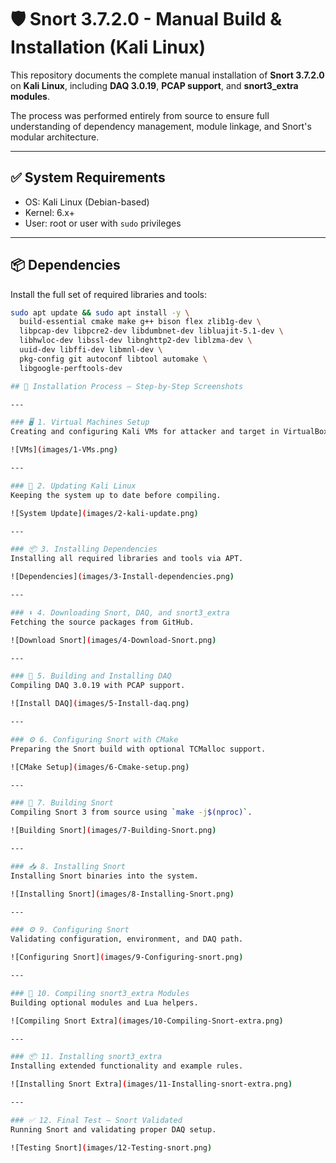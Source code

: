 # 🛡️ Snort 3.7.2.0 - Manual Build & Installation (Kali Linux)

This repository documents the complete manual installation of **Snort 3.7.2.0** on **Kali Linux**, including **DAQ 3.0.19**, **PCAP support**, and **snort3_extra modules**.

The process was performed entirely from source to ensure full understanding of dependency management, module linkage, and Snort's modular architecture.

---

## ✅ System Requirements

- OS: Kali Linux (Debian-based)
- Kernel: 6.x+
- User: root or user with `sudo` privileges

---

## 📦 Dependencies

Install the full set of required libraries and tools:

```bash
sudo apt update && sudo apt install -y \
  build-essential cmake make g++ bison flex zlib1g-dev \
  libpcap-dev libpcre2-dev libdumbnet-dev libluajit-5.1-dev \
  libhwloc-dev libssl-dev libnghttp2-dev liblzma-dev \
  uuid-dev libffi-dev libmnl-dev \
  pkg-config git autoconf libtool automake \
  libgoogle-perftools-dev

## 📸 Installation Process – Step-by-Step Screenshots

---

### 🖥️ 1. Virtual Machines Setup
Creating and configuring Kali VMs for attacker and target in VirtualBox.

![VMs](images/1-VMs.png)

---

### 🔧 2. Updating Kali Linux
Keeping the system up to date before compiling.

![System Update](images/2-kali-update.png)

---

### 📦 3. Installing Dependencies
Installing all required libraries and tools via APT.

![Dependencies](images/3-Install-dependencies.png)

---

### ⬇️ 4. Downloading Snort, DAQ, and snort3_extra
Fetching the source packages from GitHub.

![Download Snort](images/4-Download-Snort.png)

---

### 🔧 5. Building and Installing DAQ
Compiling DAQ 3.0.19 with PCAP support.

![Install DAQ](images/5-Install-daq.png)

---

### ⚙️ 6. Configuring Snort with CMake
Preparing the Snort build with optional TCMalloc support.

![CMake Setup](images/6-Cmake-setup.png)

---

### 🧱 7. Building Snort
Compiling Snort 3 from source using `make -j$(nproc)`.

![Building Snort](images/7-Building-Snort.png)

---

### 📥 8. Installing Snort
Installing Snort binaries into the system.

![Installing Snort](images/8-Installing-Snort.png)

---

### ⚙️ 9. Configuring Snort
Validating configuration, environment, and DAQ path.

![Configuring Snort](images/9-Configuring-snort.png)

---

### 🧩 10. Compiling snort3_extra Modules
Building optional modules and Lua helpers.

![Compiling Snort Extra](images/10-Compiling-Snort-extra.png)

---

### 📦 11. Installing snort3_extra
Installing extended functionality and example rules.

![Installing Snort Extra](images/11-Installing-snort-extra.png)

---

### ✅ 12. Final Test – Snort Validated
Running Snort and validating proper DAQ setup.

![Testing Snort](images/12-Testing-snort.png)
